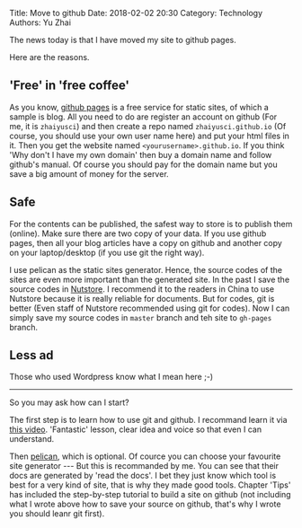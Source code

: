 Title: Move to github
Date: 2018-02-02 20:30
Category: Technology
Authors: Yu Zhai

The news today is that I have moved my site to github pages.

Here are the reasons.

## 'Free' in 'free coffee'

As you know, [github pages](https://pages.github.com/) is a free service for static sites, of which a sample is blog.  All you need to do are register an account on github (For me, it is `zhaiyusci`) and then create a repo named `zhaiyusci.github.io` (Of course, you should use your own user name here) and put your html files in it.  Then you get the website named `<yourusername>.github.io`.  If you think 'Why don't I have my own domain' then buy a domain name and follow github's manual.  Of course you should pay for the domain name but you save a big amount of money for the server.

## Safe

For the contents can be published, the safest way to store is to publish them (online).  Make sure there are two copy of your data.  If you use github pages, then all your blog articles have a copy on github and another copy on your laptop/desktop (if you use git the right way).  

I use pelican as the static sites generator.  Hence, the source codes of the sites are even more important than the generated site.  In the past I save the source codes in [Nutstore](https://www.jianguoyun.com/).  I recommend it to the readers in China to use Nutstore because it is really reliable for documents.  But for codes, git is better (Even staff of Nutstore recommended using git for codes).  Now I can simply save my source codes in `master` branch and teh site to `gh-pages` branch. 

## Less ad

Those who used Wordpress know what I mean here ;-)

-----

So you may ask how can I start?

The first step is to learn how to use git and github.  I recommand learn it via [this video](https://www.youtube.com/watch?v=MJUJ4wbFm_A).  'Fantastic' lesson, clear idea and voice so that even I can understand.

Then [pelican](http://docs.getpelican.com/en/stable/), which is optional.  Of cource you can choose your favourite site generator --- But this is recommanded by me.  You can see that their docs are generated by 'read the docs'.  I bet they just know which tool is best for a very kind of site, that is why they made good tools.  Chapter 'Tips' has included the step-by-step tutorial to build a site on github (not including what I wrote above how to save your source on github, that's why I wrote you should leanr git first).







